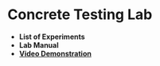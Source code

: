 # Concrete Testing Lab

- **List of Experiments**
- **Lab Manual**
- **[Video Demonstration](Videos/Videos.md)**
